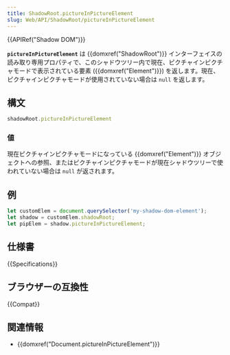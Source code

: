 ```yaml
---
title: ShadowRoot.pictureInPictureElement
slug: Web/API/ShadowRoot/pictureInPictureElement
---
```


{{APIRef("Shadow DOM")}}

**`pictureInPictureElement`** は {{domxref("ShadowRoot")}} インターフェイスの読み取り専用プロパティで、このシャドウツリー内で現在、ピクチャインピクチャモードで表示されている要素 ({{domxref("Element")}}) を返します。現在、ピクチャインピクチャモードが使用されていない場合は `null` を返します。

## 構文

```js
shadowRoot.pictureInPictureElement
```

### 値

現在ピクチャインピクチャモードになっている {{domxref("Element")}} オブジェクトへの参照、またはピクチャインピクチャモードが現在シャドウツリーで使われていない場合は `null` が返されます。

## 例

```js
let customElem = document.querySelector('my-shadow-dom-element');
let shadow = customElem.shadowRoot;
let pipElem = shadow.pictureInPictureElement;
```

## 仕様書

{{Specifications}}

## ブラウザーの互換性

{{Compat}}

## 関連情報

- {{domxref("Document.pictureInPictureElement")}}
